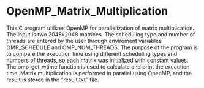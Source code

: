 # OpenMP_Matrix_Multiplication

This C program utilizes OpenMP for parallelization of matrix multiplication. The input is two 2048x2048 matrices. The scheduling type and number of threads are entered by the user through enviroment variables OMP_SCHEDULE and OMP_NUM_THREADS. The purpose of the program is to compare the execution time using different scheduling types and numbers of threads, so each matrix was initialized with constant values. 
The omp_get_wtime function is used to calculate and print the execution time. Matrix multiplication is performed in parallel using OpenMP, and the result is stored in the "result.txt" file.


